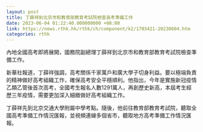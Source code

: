 ```yaml
---
layout: post
title: 丁薛祥到北京市和教育部教育考試院檢查高考準備工作
date: 2023-06-04 01:22:40.000000000 +08:00
link: https://news.rthk.hk/rthk/ch/component/k2/1703421-20230604.htm
categories: rthk
---
```


內地全國高考即將展開，國務院副總理丁薛祥到北京市和教育部教育考試院檢查準備工作。

新華社報道，丁薛祥強調，高考關係千家萬戶和廣大學子切身利益。要以極端負責的精神做好高考組織工作，確保高考安全平穩順利。他指出，今年是實施新冠疫情乙類乙管後首次高考，全國考生報名人數1291萬人，再創歷史新高，本屆考生經歷三年疫情，需要更加深入細緻做好高考組織工作。

丁薛祥先到北京交通大學附屬中學考點。隨後，他前往教育部教育考試院，聽取全國高考準備工作情況匯報，並視頻連線多個省市，聽取地方高考準備工作情況匯報。
